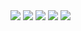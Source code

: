 <img src="images/login.png">

<img src="images/main.png">

<img src="images/selected.png">

<img src="images/barview.png">

<img src="images/survey.png">

